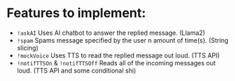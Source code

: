 # Features to implement:
- `!askAI` Uses AI chatbot to answer the replied message. (Llama2)
- `!spam` Spams message specified by the user n amount of time(s). (String slicing)
- `!mockVoice` Uses TTS to read the replied message out loud. (TTS API)
- `!notifTTSOn` & `!notifTTSOff` Reads all of the incoming messages out loud. (TTS API and some conditional shi)
